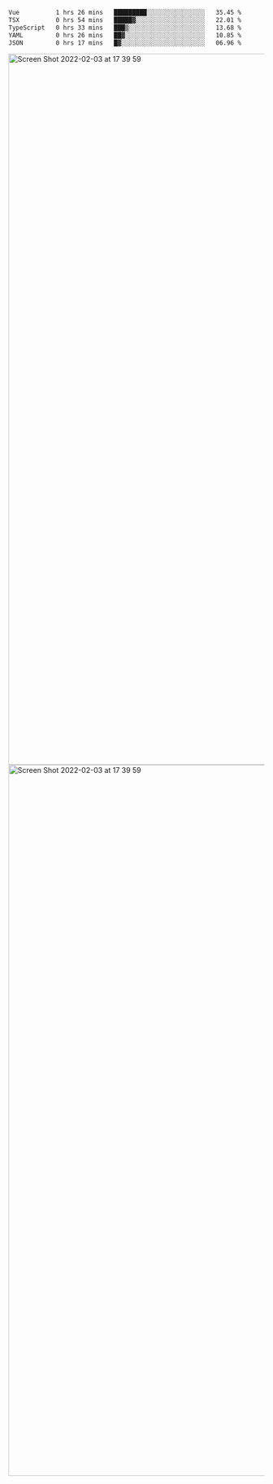 <!--START_SECTION:waka-->

```txt
Vue          1 hrs 26 mins   █████████░░░░░░░░░░░░░░░░   35.45 %
TSX          0 hrs 54 mins   █████▓░░░░░░░░░░░░░░░░░░░   22.01 %
TypeScript   0 hrs 33 mins   ███▒░░░░░░░░░░░░░░░░░░░░░   13.68 %
YAML         0 hrs 26 mins   ██▓░░░░░░░░░░░░░░░░░░░░░░   10.85 %
JSON         0 hrs 17 mins   █▓░░░░░░░░░░░░░░░░░░░░░░░   06.96 %
```

<!--END_SECTION:waka-->

<img width="1400" alt="Screen Shot 2022-02-03 at 17 39 59" src="https://user-images.githubusercontent.com/45716542/152387304-f2b60485-53a6-4f4b-a818-5cefb1b0c0ae.png">
<img width="1400" alt="Screen Shot 2022-02-03 at 17 39 59" src="https://user-images.githubusercontent.com/45716542/152387273-ea5cdf21-2a45-44da-8bef-00c1763b1d42.png">
